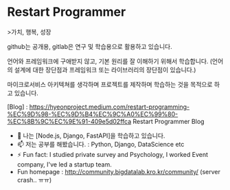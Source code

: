 <h1>Restart Programmer</h1>
>가치, 행복, 성장

github는 공개용, gitlab은 연구 및 학습용으로 활용하고 있습니다.

언어와 프레임워크에 구애받지 않고, 기본 원리를 잘 이해하기 위해서 학습합니다. (언어의 설계에 대한 장단점과 프레임워크 또는 라이브러리의 장단점이 있습니다.)

마이크로서비스 아키텍쳐를 생각하며 프로젝트를 제작하며 학습하는 것을 목적으로 하고 있습니다.

[Blog] : https://hyeonproject.medium.com/restart-programming-%EC%9D%98-%EC%9D%B4%EC%9C%A0%EC%99%80-%EC%8B%9C%EC%9E%91-409e5d02ffca Restart Programmer Blog

- 🌱 나는 [Node.js, Django, FastAPI]을 학습하고 있습니다.
- 📫 저는 공부를 해봤습니다. :  Python, Django, DataScience etc
- ⚡ Fun fact: I studied  private survey and Psychology, I worked Event company, I've led a startup team.
- Fun homepage : http://community.bigdatalab.kro.kr/community/ (server crash.. ㅠㅠ)
<!--
**Hyeonproject/Hyeonproject** is a ✨ _special_ ✨ repository because its `README.md` (this file) appears on your GitHub profile.

Here are some ideas to get you started:

- 🔭 I’m currently working on ...
- 🌱 I’m currently learning ...
- 👯 I’m looking to collaborate on ...
- 🤔 I’m looking for help with ...
- 💬 Ask me about ...
- 📫 How to reach me: ...
- 😄 Pronouns: ...
- ⚡ Fun fact: ...
-->
